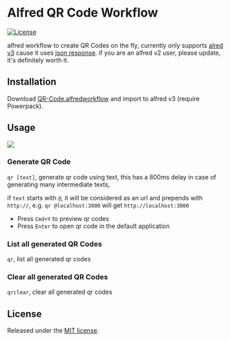 # Alfred QR Code Workflow

[![License](http://img.shields.io/badge/license-MIT-blue.svg?style=flat-square)](http://mit-license.org/2016)


alfred workflow to create QR Codes on the fly, currently only supports [alred v3](https://www.alfredapp.com/) cause it uses [json response](https://www.alfredapp.com/help/workflows/inputs/script-filter/json/). if you are an alfred v2 user, please update, it's definitely worth it.

## Installation

Download [QR-Code.alfredworkflow](https://github.com/fate-lovely/alfred-qrcode-workflow/raw/master/QR-Code.alfredworkflow) and import to alfred v3 (require Powerpack).

## Usage

![](http://ww2.sinaimg.cn/large/9b85365djw1f5j80ccv8ug214c0l7kjm.gif)

### Generate QR Code

`qr [text]`, generate qr code using text, this has a 800ms delay in case of generating many intermediate texts,

if `text` starts with `@`, it will be considered as an url and prepends with `http://`, e.g. `qr @localhost:3000` will get `http://localhost:3000`

- Press `Cmd+Y` to preview qr codes
- Press `Enter` to open qr code in the default application

### List all generated QR Codes

`qr`, list all generated qr codes

### Clear all generated QR Codes

`qrclear`, clear all generated qr codes

## License

Released under the [MIT license](http://mit-license.org/2016).




